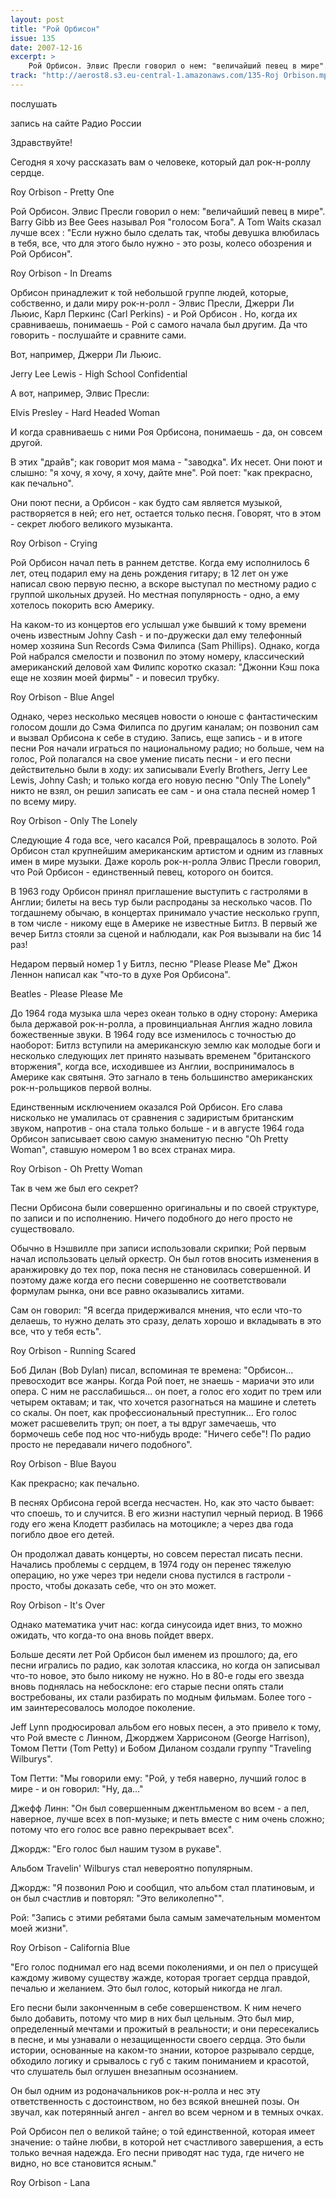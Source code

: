 ```yaml
---
layout: post
title: "Рой Орбисон"
issue: 135
date: 2007-12-16
excerpt: >
    Рой Орбисон. Элвис Пресли говорил о нем: "величайший певец в мире". Barry Gibb из Bee Gees называл Роя "голосом Бога". А Tom Waits сказал лучше всех : "Если нужно было сделать так, чтобы девушка влюбилась в тебя, все, что для этого было нужно - это розы, колесо обозрения и Рой Орбисон".
track: "http://aerost8.s3.eu-central-1.amazonaws.com/135-Roj Orbison.mp3"
---
```


послушать

запись на сайте Радио России

Здравствуйте!

Сегодня я хочу рассказать вам о человеке, который дал рок-н-роллу сердце.

Roy Orbison - Pretty One

Рой Орбисон. Элвис Пресли говорил о нем: "величайший певец в мире". Barry Gibb из Bee Gees называл Роя "голосом Бога". А Tom Waits сказал лучше всех : "Если нужно было сделать так, чтобы девушка влюбилась в тебя, все, что для этого было нужно - это розы, колесо обозрения и Рой Орбисон".

Roy Orbison - In Dreams

Орбисон принадлежит к той небольшой группе людей, которые, собственно, и дали миру рок-н-ролл - Элвис Пресли, Джерри Ли Льюис, Карл Перкинс (Carl Perkins) - и Рой Орбисон . Но, когда их сравниваешь, понимаешь - Рой с самого начала был другим. Да что говорить - послушайте и сравните сами.

Вот, например, Джерри Ли Льюис.

Jerry Lee Lewis - High School Confidential

А вот, например, Элвис Пресли:

Elvis Presley - Hard Headed Woman

И когда сравниваешь с ними Роя Орбисона, понимаешь - да, он совсем другой.

В этих "драйв"; как говорит моя мама - "заводка". Их несет. Они поют и слышно: "я хочу, я хочу, я хочу, дайте мне". Рой поет: "как прекрасно, как печально".

Они поют песни, а Орбисон - как будто сам является музыкой, растворяется в ней; его нет, остается только песня. Говорят, что в этом - секрет любого великого музыканта.

Roy Orbison - Crying

Рой Орбисон начал петь в раннем детстве. Когда ему исполнилось 6 лет, отец подарил ему на день рождения гитару; в 12 лет он уже написал свою первую песню, а вскоре выступал по местному радио с группой школьных друзей. Но местная популярность - одно, а ему хотелось покорить всю Америку.

На каком-то из концертов его услышал уже бывший к тому времени очень известным Johny Cash - и по-дружески дал ему телефонный номер хозяина Sun Records Сэма Филипса (Sam Phillips). Однако, когда Рой набрался смелости и позвонил по этому номеру, классический американский деловой хам Филипс коротко сказал: "Джонни Кэш пока еще не хозяин моей фирмы" - и повесил трубку.

Roy Orbison - Blue Angel

Однако, через несколько месяцев новости о юноше с фантастическим голосом дошли до Сэма Филипса по другим каналам; он позвонил сам и вызвал Орбисона к себе в студию. Запись, еще запись - и в итоге песни Роя начали играться по национальному радио; но больше, чем на голос, Рой полагался на свое умение писать песни - и его песни действительно были в ходу: их записывали Everly Brothers, Jerry Lee Lewis, Johny Cash; и только когда его новую песню "Only The Lonely" никто не взял, он решил записать ее сам - и она стала песней номер 1 по всему миру.

Roy Orbison - Only The Lonely

Следующие 4 года все, чего касался Рой, превращалось в золото. Рой Орбисон стал крупнейшим американским артистом и одним из главных имен в мире музыки. Даже король рок-н-ролла Элвис Пресли говорил, что Рой Орбисон - единственный певец, которого он боится.

В 1963 году Орбисон принял приглашение выступить с гастролями в Англии; билеты на весь тур были распроданы за несколько часов. По тогдашнему обычаю, в концертах принимало участие несколько групп, в том числе - никому еще в Америке не известные Битлз. В первый же вечер Битлз стояли за сценой и наблюдали, как Роя вызывали на бис 14 раз!

Недаром первый номер 1 у Битлз, песню "Please Please Me" Джон Леннон написал как "что-то в духе Роя Орбисона".

Beatles - Please Please Me

До 1964 года музыка шла через океан только в одну сторону: Америка была державой рок-н-ролла, а провинциальная Англия жадно ловила божественные звуки. В 1964 году все изменилось с точностью до наоборот: Битлз вступили на американскую землю как молодые боги и несколько следующих лет принято называть временем "британского вторжения", когда все, исходившее из Англии, воспринималось в Америке как святыня. Это загнало в тень большинство американских рок-н-рольщиков первой волны.

Единственным исключением оказался Рой Орбисон. Его слава нисколько не умалилась от сравнения с задиристым британским звуком, напротив - она стала только больше - и в августе 1964 года Орбисон записывает свою самую знаменитую песню "Oh Pretty Woman", ставшую номером 1 во всех странах мира.

Roy Orbison - Oh Pretty Woman

Так в чем же был его секрет?

Песни Орбисона были совершенно оригинальны и по своей структуре, по записи и по исполнению. Ничего подобного до него просто не существовало.

Обычно в Нэшвилле при записи использовали скрипки; Рой первым начал использовать целый оркестр. Он был готов вносить изменения в аранжировку до тех пор, пока песня не становилась совершенной. И поэтому даже когда его песни совершенно не соответствовали формулам рынка, они все равно оказывались хитами.

Сам он говорил: "Я всегда придерживался мнения, что если что-то делаешь, то нужно делать это сразу, делать хорошо и вкладывать в это все, что у тебя есть".

Roy Orbison - Running Scared

Боб Дилан (Bob Dylan) писал, вспоминая те времена: "Орбисон... превосходит все жанры. Когда Рой поет, не знаешь - мариачи это или опера. С ним не расслабишься... он поет, а голос его ходит по трем или четырем октавам; и так, что хочется разогнаться на машине и слететь со скалы. Он поет, как профессиональный преступник... Его голос может расшевелить труп; он поет, а ты вдруг замечаешь, что бормочешь себе под нос что-нибудь вроде: "Ничего себе"! По радио просто не передавали ничего подобного".

Roy Orbison - Blue Bayou

Как прекрасно; как печально.

В песнях Орбисона герой всегда несчастен. Но, как это часто бывает: что споешь, то и случится. В его жизни наступил черный период. В 1966 году его жена Клодетт разбилась на мотоцикле; а через два года погибло двое его детей.

Он продолжал давать концерты, но совсем перестал писать песни. Начались проблемы с сердцем, в 1974 году он перенес тяжелую операцию, но уже через три недели снова пустился в гастроли - просто, чтобы доказать себе, что он это может.

Roy Orbison - It's Over

Однако математика учит нас: когда синусоида идет вниз, то можно ожидать, что когда-то она вновь пойдет вверх.

Больше десяти лет Рой Орбисон был именем из прошлого; да, его песни игрались по радио, как золотая классика, но когда он записывал что-то новое, это было никому не нужно. Но в 80-е годы его звезда вновь поднялась на небосклоне: его старые песни опять стали востребованы, их стали разбирать по модным фильмам. Более того - им заинтересовалось молодое поколение.

Jeff Lynn продюсировал альбом его новых песен, а это привело к тому, что Рой вместе с Линном, Джорджем Харрисоном (George Harrison), Томом Петти (Tom Petty) и Бобом Диланом создали группу "Traveling Wilburys".

Том Петти: "Мы говорили ему: "Рой, у тебя наверно, лучший голос в мире - и он говорил: "Ну, да..."

Джефф Линн: "Он был совершенным джентльменом во всем - а пел, наверное, лучше всех в поп-музыке; и петь вместе с ним очень сложно; потому что его голос все равно перекрывает всех".

Джордж: "Его голос был нашим тузом в рукаве".

Альбом Travelin' Wilburys стал невероятно популярным.

Джордж: "Я позвонил Рою и сообщил, что альбом стал платиновым, и он был счастлив и повторял: "Это великолепно"".

Рой: "Запись с этими ребятами была самым замечательным моментом моей жизни".

Roy Orbison - California Blue

"Его голос поднимал его над всеми поколениями, и он пел о присущей каждому живому существу жажде, которая трогает сердца правдой, печалью и желанием. Это был голос, который никогда не лгал.

Его песни были законченным в себе совершенством. К ним нечего было добавить, потому что мир в них был цельным. Это был мир, определенный мечтами и прожитый в реальности; и они пересекались в песне, и мы узнавали о незащищенности своего сердца. Это были истории, основанные на каком-то знании, которое разрывало сердце, обходило логику и срывалось с губ с таким пониманием и красотой, что слушатель был оглушен внезапным осознанием.

Он был одним из родоначальников рок-н-ролла и нес эту ответственность с достоинством, но без всякой внешней позы. Он звучал, как потерянный ангел - ангел во всем черном и в темных очках.

Рой Орбисон пел о великой тайне; о той единственной, которая имеет значение: о тайне любви, в которой нет счастливого завершения, а есть только вечная надежда. Его песни приводят нас туда, где ничего не видно, но все становится ясным."

Roy Orbison - Lana

